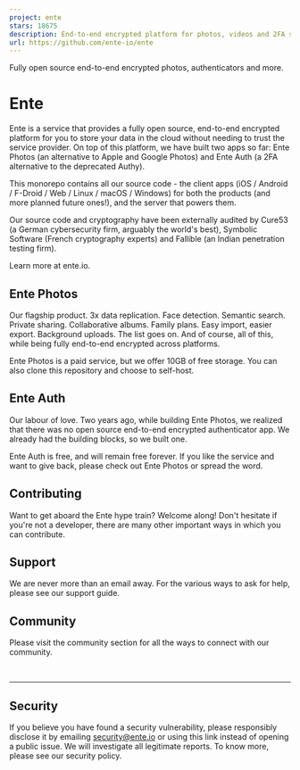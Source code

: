 ```yaml
---
project: ente
stars: 18675
description: End-to-end encrypted platform for photos, videos and 2FA secrets.
url: https://github.com/ente-io/ente
---
```


Fully open source end-to-end encrypted photos, authenticators and more.

Ente
====

Ente is a service that provides a fully open source, end-to-end encrypted platform for you to store your data in the cloud without needing to trust the service provider. On top of this platform, we have built two apps so far: Ente Photos (an alternative to Apple and Google Photos) and Ente Auth (a 2FA alternative to the deprecated Authy).

This monorepo contains all our source code - the client apps (iOS / Android / F-Droid / Web / Linux / macOS / Windows) for both the products (and more planned future ones!), and the server that powers them.

Our source code and cryptography have been externally audited by Cure53 (a German cybersecurity firm, arguably the world's best), Symbolic Software (French cryptography experts) and Fallible (an Indian penetration testing firm).

Learn more at ente.io.

  

Ente Photos
-----------

Our flagship product. 3x data replication. Face detection. Semantic search. Private sharing. Collaborative albums. Family plans. Easy import, easier export. Background uploads. The list goes on. And of course, all of this, while being fully end-to-end encrypted across platforms.

Ente Photos is a paid service, but we offer 10GB of free storage. You can also clone this repository and choose to self-host.

  

  

Ente Auth
---------

Our labour of love. Two years ago, while building Ente Photos, we realized that there was no open source end-to-end encrypted authenticator app. We already had the building blocks, so we built one.

Ente Auth is free, and will remain free forever. If you like the service and want to give back, please check out Ente Photos or spread the word.

  

  

Contributing
------------

Want to get aboard the Ente hype train? Welcome along! Don't hesitate if you're not a developer, there are many other important ways in which you can contribute.

Support
-------

We are never more than an email away. For the various ways to ask for help, please see our support guide.

Community
---------

Please visit the community section for all the ways to connect with our community.

 

* * *

Security
--------

If you believe you have found a security vulnerability, please responsibly disclose it by emailing security@ente.io or using this link instead of opening a public issue. We will investigate all legitimate reports. To know more, please see our security policy.
